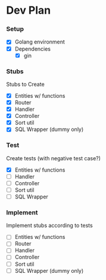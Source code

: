 # Dev Plan

### Setup
- [x] Golang environment
- [x] Dependencies
	- [x] gin

### Stubs

Stubs to Create
- [x] Entities w/ functions
- [x] Router
- [x] Handler
- [x] Controller
- [x] Sort util
- [x] SQL Wrapper (dummy only)

### Test

Create tests (with negative test case?)
- [x] Entities w/ functions
- [ ] Handler
- [ ] Controller
- [ ] Sort util
- [ ] SQL Wrapper

### Implement

Implement stubs according to tests
- [ ] Entities w/ functions
- [ ] Router
- [ ] Handler
- [ ] Controller
- [ ] Sort util
- [ ] SQL Wrapper (dummy only)
